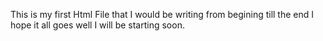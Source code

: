 This is my first Html File that I would be writing from begining till the end I hope it all goes well I will be starting soon.
